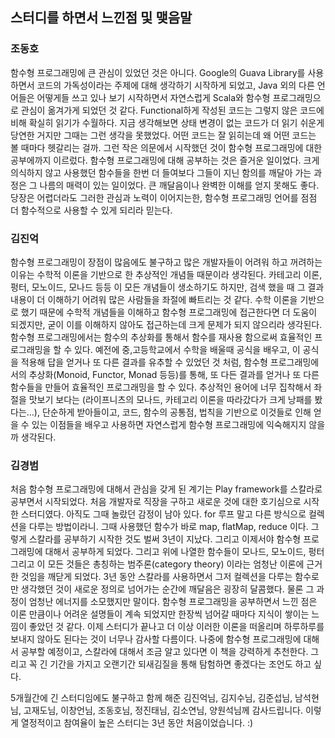 ## 스터디를 하면서 느낀점 및 맺음말

### 조동호 

함수형 프로그래밍에 큰 관심이 있었던 것은 아니다. Google의 Guava Library를 사용하면서 코드의 가독성이라는 주제에 대해 생각하기 시작하게 되었고, Java 외의 다른 언어들은 어떻게들 쓰고 있나 보기 시작하면서 자연스럽게 Scala와 함수형 프로그래밍으로 관심이 옮겨가게 되었던 것 같다. Functional하게 작성된 코드는 그렇지 않은 코드에 비해 확실히 읽기가 수월하다. 지금 생각해보면 상태 변경이 없는 코드가 더 읽기 쉬운게 당연한 거지만 그때는 그런 생각을 못했었다. 어떤 코드는 잘 읽히는데 왜 어떤 코드는 볼 때마다 헷갈리는 걸까. 그런 작은 의문에서 시작했던 것이 함수형 프로그래밍에 대한 공부에까지 이르렀다. 함수형 프로그래밍에 대해 공부하는 것은 즐거운 일이었다. 크게 의식하지 않고 사용했던 함수들을 한번 더 들여보다 그들이 지닌 함의를 깨달아 가는 과정은 그 나름의 매력이 있는 일이었다. 큰 깨달음이나 완벽한 이해를 얻지 못해도 좋다. 당장은 어렵더라도 그러한 관심과 노력이 이어지는한, 함수형 프로그래밍 언어를 점점 더 함수적으로 사용할 수 있게 되리라 믿는다.

### 김진억 

함수형 프로그래밍이 장점이 많음에도 불구하고 많은 개발자들이 어려워 하고 꺼려하는 이유는 수학적 이론을 기반으로 한 추상적인 개념들 때문이라 생각된다. 카테고리 이론, 펑터, 모노이드, 모나드 등등 이 모든 개념들이 생소하기도 하지만, 검색 했을 때 그 결과 내용이 더 이해하기 어려워 많은 사람들을 좌절에 빠트리는 것 같다. 수학 이론을 기반으로 했기 때문에 수학적 개념들을 이해하고 함수형 프로그래밍에 접근한다면 더 도움이 되겠지만, 굳이 이를 이해하지 않아도 접근하는데 크게 문제가 되지 않으리라 생각된다. 함수형 프로그래밍에서는 함수의 추상화를 통해서 함수를 재사용 함으로써 효율적인 프로그래밍을 할 수 있다. 예전에 중,고등학교에서 수학을 배울때 공식을 배우고, 이 공식을 적용해 답을 얻거나 또 다른 결과를 유추할 수 있었던 것 처럼, 함수형 프로그래밍에서의 추상화(Monoid, Functor, Monad 등등)를 통해, 또 다든 결과를 얻거나 또 다른 함수들을 만들어 효율적인 프로그래밍을 할 수 있다. 추상적인 용어에 너무 집착해서 좌절을 맛보기 보다는 (라이프니츠의 모나드, 카테고리 이론을 따라갔다가 크게 낭패를 봤다는…), 단순하게 받아들이고, 코드, 함수의 공통점, 법칙을 기반으로 이것들로 인해 얻을 수 있는 이점들을 배우고 사용하면 자연스럽게 함수형 프로그래밍에 익숙해지지 않을까 생각된다. 

### 김경범 

처음 함수형 프로그래밍에 대해서 관심을 갖게 된 계기는 Play framework를 스칼라로 공부면서 시작되었다. 처음 개발자로 직장을 구하고 새로운 것에 대한 호기심으로 시작한 스터디였다. 아직도 그때 놀랐던 감정이 남아 있다. for 루프 말고 다른 방식으로 컬렉션을 다루는 방법이라니. 그때 사용했던 함수가 바로 map, flatMap, reduce 이다. 그렇게 스칼라를 공부하기 시작한 것도 벌써 3년이 지났다. 그리고 이제서야 함수형 프로그래밍에 대해서 공부하게 되었다. 그리고 위에 나열한 함수들이 모나드, 모노이드, 펑터 그리고 이 모든 것들은 총칭하는 범주론(category theory) 이라는 엄청난 이론에 근거한 것임을 깨닫게 되었다. 3년 동안 스칼라를 사용하면서 그저 컬렉션을 다루는 함수로만 생각했던 것이 새로운 정의로 넘어가는 순간에 깨달음은 굉장히 달콤했다. 물론 그 과정이 엄청난 에너지를 소모했지만 말이다.
함수형 프로그래밍을 공부하면서 느낀 점은 이론 만큼이나 어려운 설명들이 계속 되었지만 한장씩 넘어갈 때마다 지식이 쌓이는 느낌이 좋았던 것 같다. 이제 스터디가 끝나고 더 이상 이러한 이론을 떠올리며 하루하루를 보내지 않아도 된다는 것이 너무나 감사할 다름이다.
나중에 함수형 프로그래밍에 대해서 공부할 예정이고, 스칼라에 대해서 조금 알고 있다면 이 책을 강력하게 추천한다. 그리고 꼭 긴 기간을 가지고 오랜기간 되새김질을 통해 탐험하면 좋겠다는 조언도 하고 싶다.

5개월간에 긴 스터디임에도 불구하고 함께 해준 김진억님, 김지수님, 김준섭님, 남석현님, 고재도님, 이창언님, 조동호님, 정진태님, 김소연님, 양원석님께 감사드립니다. 이렇게 열정적이고 참여율이 높은 스터디는 3년 동안 처음이었습니다. :)
